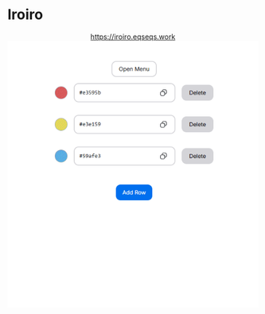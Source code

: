 # Iroiro

<p align="center">
  <a href="https://iroiro.eqseqs.work" target="_blank">https://iroiro.eqseqs.work</a>
  <img src="doc/iroiro-demo.gif" />
</p>
